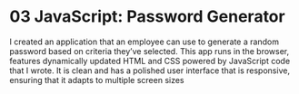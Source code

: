 # 03 JavaScript: Password Generator

I created an application that an employee can use to generate a random password based on criteria they’ve selected. This app runs in the browser,  features dynamically updated HTML and CSS powered by JavaScript code that I wrote. It is clean and has a polished user interface that is responsive, ensuring that it adapts to multiple screen sizes 

